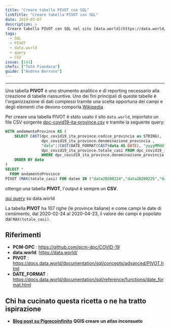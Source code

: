 ```yaml
---
title: "Creare tabella PIVOT con SQL"
linkTitle: "Creare tabella PIVOT con SQL"
date: 2019-03-07
description: >
 Creare tabella PIVOT con SQL nel sito [data.world](https://data.world/).
tags:
  - SQL
  - PIVOT
  - data.world
  - query
  - CSV
issue: [141]
chefs: ["Totò Fiandaca"]
guide: ["Andrea Borruso"]
---
```


---

Una tabella **PIVOT** è uno strumento analitico e di reporting necessario alla creazione di tabelle riassuntive. Uno dei fini principali di queste tabelle è l'organizzazione di dati complessi tramite una scelta opportuna dei campi e degli elementi che devono comporla.[Wikipedia](https://it.wikipedia.org/wiki/Tabella_pivot)

Per creare una tabella PIVOT è stato usato il sito `data.world`, importato un file CSV sorgente [dpc-covid19-ita-province.csv](https://github.com/pcm-dpc/COVID-19/blob/master/dati-province/dpc-covid19-ita-province.csv) e tramite la seguente query:


```sql
WITH andamentoProvince AS (
    SELECT CAST(dpc_covid19_ita_province.codice_provincia as STRING),
                dpc_covid19_ita_province.denominazione_provincia ,
                "data"||CAST(DATE_FORMAT(CAST(data AS DATE), "yyyyMMdd") as STRING) AS datee,
                dpc_covid19_ita_province.totale_casi FROM dpc_covid19_ita_province
                WHERE dpc_covid19_ita_province.denominazione_provincia  NOT LIKE "In fase di%"
    ORDER BY data
)
SELECT *
  FROM andamentoProvince
PIVOT (MAX(totale_casi) FOR datee IN ("data20200224","data20200225","data20200226","data20200227","data20200228","data20200229","data20200301","data20200302","data20200303","data20200304","data20200305","data20200306","data20200307","data20200308","data20200309","data20200310","data20200311","data20200312","data20200313","data20200314","data20200315","data20200316","data20200317","data20200318","data20200319","data20200320","data20200321","data20200322","data20200323","data20200324","data20200325","data20200326","data20200327","data20200328","data20200329","data20200330","data20200331","data20200401","data20200402","data20200403","data20200404","data20200405","data20200406","data20200407","data20200408","data20200409","data20200410","data20200411","data20200412","data20200413","data20200414","data20200415","data20200416","data20200417","data20200418","data20200419","data20200420","data20200421","data20200422"));
```

ottengo una tabella **PIVOT**, l'output è sempre un **CSV**.

[qui query](https://data.world/pigrecoinfinito/covid-19enna/workspace/query?queryid=bd60195e-21d8-4104-98db-6fdc5c36cab1) su data.world

La tabella **PIVOT** ha 107 righe (le province italiane) e come campi le date di censimento, dal 2020-02-24 al 2020-04-23, il valore dei campi è popolato dal `MAX(totale_casi)`.

## Riferimenti

- **PCM-DPC** : <https://github.com/pcm-dpc/COVID-19>
- **data.world**: <https://data.world/>
- **PIVOT** : https://docs.data.world/documentation/sql/concepts/advanced/PIVOT.html
- **DATE_FORMAT** : https://docs.data.world/documentation/sql/reference/functions/date_format.html

## Chi ha cucinato questa ricetta o ne ha tratto ispirazione

- [**Blog post su Pigrecoinfinito**](https://pigrecoinfinito.com/2020/04/24/qgis-creare-un-atlas-inconsueto/) **QGIS creare un atlas inconsueto**
